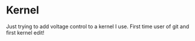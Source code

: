 Kernel
======
Just trying to add voltage control to a kernel I use.
First time user of git and first kernel edit!
